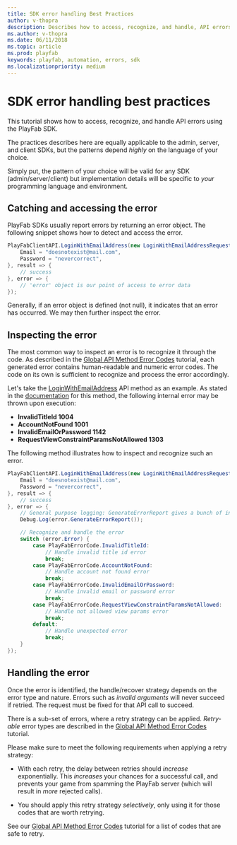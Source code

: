 ```yaml
---
title: SDK error handling Best Practices
author: v-thopra
description: Describes how to access, recognize, and handle, API errors using the PlayFab SDK.
ms.author: v-thopra
ms.date: 06/11/2018
ms.topic: article
ms.prod: playfab
keywords: playfab, automation, errors, sdk
ms.localizationpriority: medium
---
```


# SDK error handling best practices

This tutorial shows how to access, recognize, and handle API errors using the PlayFab SDK.

 The practices describes here are equally applicable to the admin, server, and client SDKs, but the patterns depend *highly* on the language of your choice.

Simply put, the pattern of your choice will be valid for any SDK (admin/server/client) but implementation details will be specific to *your* programming language and environment.

## Catching and accessing the error

PlayFab SDKs usually report errors by returning an error object. The following snippet shows how to detect and access the error.

```csharp
PlayFabClientAPI.LoginWithEmailAddress(new LoginWithEmailAddressRequest() {
    Email = "doesnotexist@mail.com",
    Password = "nevercorrect",
}, result => {
    // success
}, error => {
    // 'error' object is our point of access to error data
});
```

Generally, if an error object is defined (not null), it indicates that an error has occurred. We may then further inspect the error.

## Inspecting the error

The most common way to inspect an error is to recognize it through the code. As described in the [Global API Method Error Codes](global-api-method-error-codes.md) tutorial, each generated error contains human-readable and numeric error codes. The code on its own is sufficient to recognize and process the error accordingly.

Let's take the [LoginWithEmailAddress](xref:titleid.playfabapi.com.client.authentication.loginwithemailaddress) API method as an example. As stated in the [documentation](xref:titleid.playfabapi.com.client.authentication.loginwithemailaddress) for this method, the following internal error may be thrown upon execution:

- **InvalidTitleId 1004**
- **AccountNotFound 1001**
- **InvalidEmailOrPassword 1142**
- **RequestViewConstraintParamsNotAllowed 1303**

The following method illustrates how to inspect and recognize such an error.

```csharp
PlayFabClientAPI.LoginWithEmailAddress(new LoginWithEmailAddressRequest() {
    Email = "doesnotexist@mail.com",
    Password = "nevercorrect",
}, result => {
    // success
}, error => {
    // General purpose logging: GenerateErrorReport gives a bunch of information about the error
    Debug.Log(error.GenerateErrorReport());

    // Recognize and handle the error
    switch (error.Error) {
        case PlayFabErrorCode.InvalidTitleId:
            // Handle invalid title id error
            break;
        case PlayFabErrorCode.AccountNotFound:
            // Handle account not found error
            break;
        case PlayFabErrorCode.InvalidEmailOrPassword:
            // Handle invalid email or password error
            break;
        case PlayFabErrorCode.RequestViewConstraintParamsNotAllowed:
            // Handle not allowed view params error
            break;
        default:
            // Handle unexpected error
            break;
    }
});
```

## Handling the error

Once the error is identified, the handle/recover strategy depends on the error type and nature. Errors such as *invalid arguments* will never succeed if retried. The request must be fixed for that API call to succeed.

There is a sub-set of errors, where a retry strategy can be applied. *Retry-able* error types are described in the [Global API Method Error Codes](global-api-method-error-codes.md) tutorial.

Please make sure to meet the following requirements when applying a retry strategy:

- With each retry, the delay between retries should *increase* exponentially. This *increases* your chances for a successful call, and prevents your game from spamming the PlayFab server (which will result in *more* rejected calls).

- You should apply this retry strategy *selectively*, only using it for those codes that are worth retrying.

See our [Global API Method Error Codes](global-api-method-error-codes.md) tutorial for a list of codes that are safe to retry.
